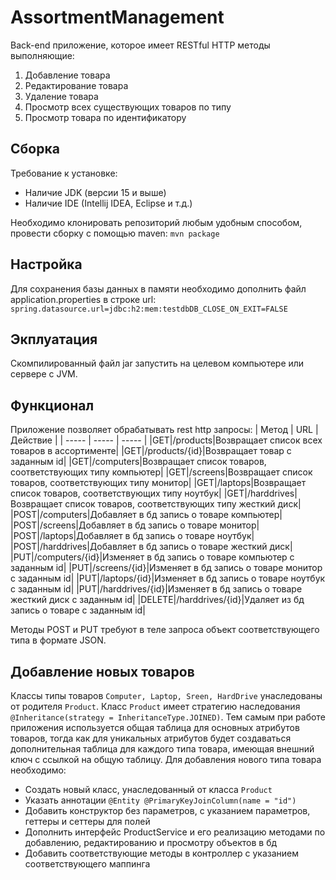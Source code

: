 # AssortmentManagement
Back-end приложение, которое имеет RESTful HTTP методы выполняющие:
1) Добавление товара
2) Редактирование товара
3) Удаление товара
4) Просмотр всех существующих товаров по типу
5) Просмотр товара по идентификатору

## Сборка
Требование к установке:
+ Наличие JDK (версии 15 и выше)
+ Наличие IDE (Intellij IDEA, Eclipse и т.д.)

Необходимо клонировать репозиторий любым удобным способом, провести сборку c помощью maven:
```mvn package```

## Настройка
Для сохранения базы данных в памяти необходимо дополнить файл application.properties в строке url:
```spring.datasource.url=jdbc:h2:mem:testdbDB_CLOSE_ON_EXIT=FALSE```

## Экплуатация
Скомпилированный файл jar запустить на целевом компьютере или сервере с JVM.

## Функционал
Приложение позволяет обрабатывать rest http запросы:
| Метод | URL | Действие |
| ----- | ----- | ----- |
|GET|/products|Возвращает список всех товаров в ассортименте|
|GET|/products/{id}|Возвращает товар с заданным id|
|GET|/computers|Возвращает список товаров, соответствующих типу компьютер|
|GET|/screens|Возвращает список товаров, соответствующих типу монитор|
|GET|/laptops|Возвращает список товаров, соответствующих типу ноутбук|
|GET|/harddrives|Возвращает список товаров, соответствующих типу жесткий диск|
|POST|/computers|Добавляет в бд запись о товаре компьютер|
|POST|/screens|Добавляет в бд запись о товаре монитор|
|POST|/laptops|Добавляет в бд запись о товаре ноутбук|
|POST|/harddrives|Добавляет в бд запись о товаре жесткий диск|
|PUT|/computers/{id}|Изменяет в бд запись о товаре компьютер с заданным id|
|PUT|/screens/{id}|Изменяет в бд запись о товаре монитор с заданным id|
|PUT|/laptops/{id}|Изменяет в бд запись о товаре ноутбук с заданным id|
|PUT|/harddrives/{id}|Изменяет в бд запись о товаре жесткий диск с заданным id|
|DELETE|/harddrives/{id}|Удаляет из бд запись о товаре с заданным id|

Методы POST и PUT требуют в теле запроса объект соответствующего типа в формате JSON.

## Добавление новых товаров
Классы типы товаров ```Computer, Laptop, Sreen, HardDrive``` унаследованы от родителя ```Product```. Класс ```Product``` имеет стратегию наследования ```@Inheritance(strategy = InheritanceType.JOINED)```. Тем самым при работе приложения используется общая таблица для основных атрибутов товаров, тогда как для уникальных атрибутов будет создаваться дополнительная таблица для каждого типа товара, имеющая внешний ключ с ссылкой на общую таблицу. 
Для добавления нового типа товара необходимо:
+ Создать новый класс, унаследованный от класса ```Product```
+ Указать аннотации ```@Entity
@PrimaryKeyJoinColumn(name = "id")```
+ Добавить конструктор без параметров, с указанием параметров, геттеры и сеттеры для полей
+ Дополнить интерфейс ProductService и его реализацию методами по добавлению, редактированию и просмотру объектов в бд
+ Добавить соответствующие методы в контроллер с указанием соответствующего маппинга

